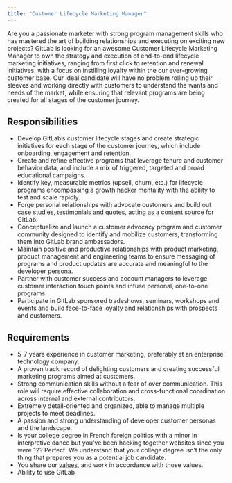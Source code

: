 ```yaml
---
title: "Customer Lifecycle Marketing Manager"
---
```


Are you a passionate marketer with strong program management skills who has mastered the art of building relationships and executing on exciting new projects? GitLab is looking for an awesome Customer Lifecycle Marketing Manager to own the strategy and execution of end-to-end lifecycle marketing initiatives, ranging from first click to retention and renewal initiatives, with a focus on instilling loyalty within the our ever-growing customer base. Our ideal candidate will have no problem rolling up their sleeves and working directly with customers to understand the wants and needs of the market, while ensuring that relevant programs are being created for all stages of the customer journey.

## Responsibilities

- Develop GitLab’s customer lifecycle stages and create strategic initiatives for each stage of the customer journey, which include onboarding, engagement and retention.
- Create and refine effective programs that leverage tenure and customer behavior data, and include a mix of triggered, targeted and broad educational campaigns.
- Identify key, measurable metrics (upsell, churn, etc.) for lifecycle programs encompassing a growth hacker mentality with the ability to test and scale rapidly.
- Forge personal relationships with advocate customers and build out case studies, testimonials and quotes, acting as a content source for GitLab.
- Conceptualize and launch a customer advocacy program and customer community designed to identify and mobilize customers, transforming them into GitLab brand ambassadors.
- Maintain positive and productive relationships with product marketing, product management and engineering teams to ensure messaging of programs and product updates are accurate and meaningful to the developer persona.
- Partner with customer success and account managers to leverage customer interaction touch points and infuse personal, one-to-one programs.
- Participate in GitLab sponsored tradeshows, seminars, workshops and events and build face-to-face loyalty and relationships with prospects and customers.

## Requirements

- 5-7 years experience in customer marketing, preferably at an enterprise technology company.
- A proven track record of delighting customers and creating successful marketing programs aimed at customers.
- Strong communication skills without a fear of over communication. This role will require effective collaboration and cross-functional coordination across internal and external contributors.
- Extremely detail-oriented and organized, able to manage multiple projects to meet deadlines.
- A passion and strong understanding of developer customer personas and the landscape.
- Is your college degree in French foreign politics with a minor in interpretive dance but you’ve been hacking together websites since you were 12? Perfect. We understand that your college degree isn’t the only thing that prepares you as a potential job candidate.
- You share our [values](https://about.gitlab.com/handbook/values/), and work in accordance with those values.
- Ability to use GitLab
